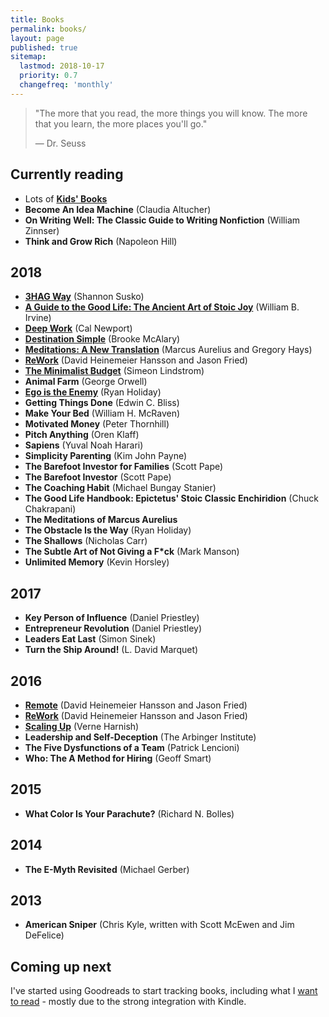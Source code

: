```yaml
---
title: Books
permalink: books/
layout: page
published: true
sitemap:
  lastmod: 2018-10-17
  priority: 0.7
  changefreq: 'monthly'
---
```


>"The more that you read, the more things you will know. The more that you learn, the more places you'll go."
>
>— Dr. Seuss

## Currently reading

- Lots of [**Kids' Books**](/kidsbooks)
- **Become An Idea Machine** (Claudia Altucher)
- **On Writing Well: The Classic Guide to Writing Nonfiction** (William Zinnser)
- **Think and Grow Rich** (Napoleon Hill)


## 2018

- [**3HAG Way**](/books/3hag-way) (Shannon Susko)
- [**A Guide to the Good Life: The Ancient Art of Stoic Joy**](/books/a-guide-to-the-good-life) (William B. Irvine)
- [**Deep Work**](/books/deep-work) (Cal Newport)
- [**Destination Simple**](/books/destination-simple) (Brooke McAlary)
- [**Meditations: A New Translation**](/books/meditations-a-new-translation) (Marcus Aurelius and Gregory Hays)
- [**ReWork**](/books/rework) (David Heinemeier Hansson and Jason Fried)
- [**The Minimalist Budget**](/books/the-minimalist-budget) (Simeon Lindstrom)
- **Animal Farm** (George Orwell)
- [**Ego is the Enemy**](/books/ego-is-the-enemy) (Ryan Holiday)
- **Getting Things Done** (Edwin C. Bliss)
- **Make Your Bed** (William H. McRaven)
- **Motivated Money** (Peter Thornhill)
- **Pitch Anything** (Oren Klaff)
- **Sapiens** (Yuval Noah Harari)
- **Simplicity Parenting** (Kim John Payne)
- **The Barefoot Investor for Families** (Scott Pape)
- **The Barefoot Investor** (Scott Pape)
- **The Coaching Habit** (Michael Bungay Stanier)
- **The Good Life Handbook: Epictetus' Stoic Classic Enchiridion** (Chuck Chakrapani)
- **The Meditations of Marcus Aurelius**
- **The Obstacle Is the Way** (Ryan Holiday)
- **The Shallows** (Nicholas Carr)
- **The Subtle Art of Not Giving a F*ck** (Mark Manson)
- **Unlimited Memory** (Kevin Horsley)

## 2017

- **Key Person of Influence** (Daniel Priestley)
- **Entrepreneur Revolution** (Daniel Priestley)
- **Leaders Eat Last** (Simon Sinek)
- **Turn the Ship Around!** (L. David Marquet)

## 2016

- [**Remote**](/books/remote) (David Heinemeier Hansson and Jason Fried)
- [**ReWork**](/books/rework) (David Heinemeier Hansson and Jason Fried)
- [**Scaling Up**](/books/scaling-up) (Verne Harnish)
- **Leadership and Self-Deception** (The Arbinger Institute)
- **The Five Dysfunctions of a Team** (Patrick Lencioni)
- **Who: The A Method for Hiring** (Geoff Smart)

## 2015

- **What Color Is Your Parachute?** (Richard N. Bolles)

## 2014

- **The E-Myth Revisited** (Michael Gerber)

## 2013

- **American Sniper** (Chris Kyle, written with Scott McEwen and Jim DeFelice)

## Coming up next

I've started using Goodreads to start tracking books, including what I [want to read](https://www.goodreads.com/review/list/84711341-timothy-neilen?shelf=to-read) - mostly due to the strong integration with Kindle.